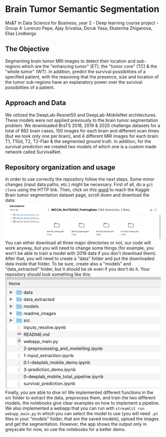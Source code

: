 # Brain Tumor Semantic Segmentation
Ms&T In Data Science for Business, year 2 - Deep learning course project - Group 4: Lorenzo Pepe, Ajay Srivatsa, Doruk Yasa, Ekaterina Zhiganova, Elias Lindbergs

## The Objective
Segmenting brain tumor MRI images to detect their location and sub-regions which are the "enhancing tumor" (ET), the "tumor core" (TC) & the "whole tumor" (WT). In addition, predict the survival possibilities of a specified patient, with the reasoning that the presence, size and location of the tumor sub-regions have an explanatory power over the survival possibilities of a patient.

## Approach and Data
We utilized the DeepLab-Resnet50 and DeepLab-MobileNet architectures. These models were not applied previously to the brain tumor segmentation problem. We downloaded BraTS 2018, 2019 & 2020 challenge datasets for a total of 982 brain cases, 150 images for each brain and different scan times (but we took only one per brain), and 4 different MRI images for each brain: T1, T1Gd, T2, T2-Flair & the segmented ground truth. In addition, for the survival prediction we created two models of which one is a custom made network called SurvivalNet.

## Repository organization and usage
In order to use correctly the repository follow the next steps. Some minor changes (input data paths, etc.) might be necessary. First of all, do a <code>git clone</code> using the HTTP link. Then, click on this [word](https://www.kaggle.com/andrewmvd/brain-tumor-segmentation-in-mri-brats-2015?select=MICCAI_BraTS2020_TrainingData) to reach the Kaggle Brain tumor segmentation dataset page, scroll down and download the data: ![alt text](https://github.com/lorenzo99pepe/deep_learning_project/blob/main/readme_images/readme1.png?raw=true) You can either download all three major directories or not, our code will work anyway, but you will need to change some things (for example, you won't be able to train a model with 2018 data if you don't download them). After that, you will need to create a "data" folder and put the downloaded data inside that folder. To be sure, create also a "models" and "data_extracted" folder, but it should be ok even if you don't do it. Your repository should look something like this: ![alt text](https://github.com/lorenzo99pepe/deep_learning_project/blob/main/readme_images/readme2.png?raw=true)
Finally, you are able to dive in! We implemented different functions in the src folder to extract the data, preprocess them, and train the two different models, the notebooks give clear examples on how to implement a pipeline. We also implemented a webapp that you can run with <code>streamlit run webapp_main.py</code> in which you can select the model to use (you will need <code>.pt</code> files in your "models" folder, that are the saved models), upload the images and get the segmentation. However, the app shows the output only in greyscale for now, so use the notebooks for a better demo. 
